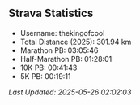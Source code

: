 


## Strava Statistics

- Username: thekingofcool
- Total Distance (2025): 301.94 km
- Marathon PB: 03:05:46
- Half-Marathon PB: 01:28:01
- 10K PB: 00:41:43
- 5K PB: 00:19:11

*Last Updated: 2025-05-26 02:02:03*
